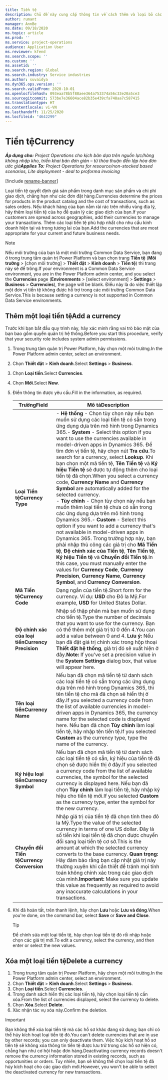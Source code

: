 ```yaml
---
title: Tiền tệ
description: Chủ đề này cung cấp thông tin về cách thêm và loại bỏ các loại tiền tệ trong Project Operations.
author: rumant
manager: AnnBe
ms.date: 09/18/2020
ms.topic: article
ms.prod: ''
ms.service: project-operations
audience: Application User
ms.reviewer: kfend
ms.search.scope: ''
ms.custom: ''
ms.assetid: ''
ms.search.region: Global
ms.search.industry: Service industries
ms.author: suvaidya
ms.dyn365.ops.version: ''
ms.search.validFrom: 2020-10-01
ms.openlocfilehash: 093eaa78b5f88aee364a753374a56c33e20a5ce3
ms.sourcegitcommit: 573be7e36604ace82b35e439cfa748aa7c587415
ms.translationtype: HT
ms.contentlocale: vi-VN
ms.lasthandoff: 11/25/2020
ms.locfileid: "4642299"
---
```

# <a name="currency"></a><span data-ttu-id="33a38-103">Tiền tệ</span><span class="sxs-lookup"><span data-stu-id="33a38-103">Currency</span></span>

<span data-ttu-id="33a38-104">_**Áp dụng cho:** Project Operations cho kịch bản dựa trên nguồn lực/hàng không nhập kho, triển khai bản đơn giản – từ thỏa thuận đến lập hóa đơn ước giá_</span><span class="sxs-lookup"><span data-stu-id="33a38-104">_**Applies To:** Project Operations for resource/non-stocked based scenarios, Lite deployment - deal to proforma invoicing_</span></span>

[!include [rename-banner](~/includes/cc-data-platform-banner.md)]

<span data-ttu-id="33a38-105">Loại tiền tệ quyết định giá sản phẩm trong danh mục sản phẩm và chi phí giao dịch, chẳng hạn như các đơn đặt hàng.</span><span class="sxs-lookup"><span data-stu-id="33a38-105">Currencies determine the prices for products in the product catalog and the cost of transactions, such as sales orders.</span></span> <span data-ttu-id="33a38-106">Nếu khách hàng của bạn nằm rải rác trên nhiều vùng địa lý, hãy thêm loại tiền tệ của họ để quản lý các giao dịch của bạn.</span><span class="sxs-lookup"><span data-stu-id="33a38-106">If your customers are spread across geographies, add their currencies to manage your transactions.</span></span> <span data-ttu-id="33a38-107">Thêm các loại tiền tệ phù hợp nhất cho nhu cầu kinh doanh hiện tại và trong tương lai của bạn.</span><span class="sxs-lookup"><span data-stu-id="33a38-107">Add the currencies that are most appropriate for your current and future business needs.</span></span>  

> [!NOTE]
> <span data-ttu-id="33a38-108">Nếu môi trường của bạn là một môi trường Common Data Service, bạn đang ở trong trung tâm quản trị Power Platform và bạn chọn trang **Tiền tệ** (**Môi trường** > [chọn môi trường] > **Thiết đặt** > **Kinh doanh** > **Tiền tệ**) thì trang này sẽ để trông.</span><span class="sxs-lookup"><span data-stu-id="33a38-108">If your environment is a Common Data Service environment, you are in the Power Platform admin center, and you select the **Currencies** page (**Environments** > [select environment] > **Settings** > **Business** > **Currencies**), the page will be blank.</span></span> <span data-ttu-id="33a38-109">Điều này là do việc thiết lập một đơn vị tiền tệ không được hỗ trợ trong các môi trường Common Data Service.</span><span class="sxs-lookup"><span data-stu-id="33a38-109">This is because setting a currency is not supported in Common Data Service environments.</span></span>

## <a name="add-a-currency"></a><span data-ttu-id="33a38-110">Thêm một loại tiền tệ</span><span class="sxs-lookup"><span data-stu-id="33a38-110">Add a currency</span></span>  
<span data-ttu-id="33a38-111">Trước khi bạn bắt đầu quy trình này, hãy xác minh rằng vai trò bảo mật của bạn bao gồm quyền quản trị hệ thống.</span><span class="sxs-lookup"><span data-stu-id="33a38-111">Before you start this procedure, verify that your security role includes system admin permissions.</span></span> 

1. <span data-ttu-id="33a38-112">Trong trung tâm quản trị Power Platform, hãy chọn một môi trường.</span><span class="sxs-lookup"><span data-stu-id="33a38-112">In the Power Platform admin center, select an environment.</span></span> 
2. <span data-ttu-id="33a38-113">Chọn **Thiết đặt** > **Kinh doanh**.</span><span class="sxs-lookup"><span data-stu-id="33a38-113">Select **Settings** > **Business**.</span></span>
3. <span data-ttu-id="33a38-114">Chọn **Loại tiền**.</span><span class="sxs-lookup"><span data-stu-id="33a38-114">Select **Currencies**.</span></span>  
4. <span data-ttu-id="33a38-115">Chọn **Mới**.</span><span class="sxs-lookup"><span data-stu-id="33a38-115">Select **New**.</span></span>  
5. <span data-ttu-id="33a38-116">Điền thông tin được yêu cầu.</span><span class="sxs-lookup"><span data-stu-id="33a38-116">Fill in the information, as required.</span></span>  


   |          <span data-ttu-id="33a38-117">Trường</span><span class="sxs-lookup"><span data-stu-id="33a38-117">Field</span></span>          |                                                                                                                                                                                                                                                                                                                                                                            <span data-ttu-id="33a38-118">Mô tả</span><span class="sxs-lookup"><span data-stu-id="33a38-118">Description</span></span>                                                                                                                                                                                                                                                                                                                                                                            |
   |-------------------------|-------------------------------------------------------------------------------------------------------------------------------------------------------------------------------------------------------------------------------------------------------------------------------------------------------------------------------------------------------------------------------------------------------------------------------------------------------------------------------------------------------------------------------------------------------------------------------------------------------------------------------------------------------------------------------------------------------------------------------------------------------------------|
   |    <span data-ttu-id="33a38-119">**Loại Tiền tệ**</span><span class="sxs-lookup"><span data-stu-id="33a38-119">**Currency Type**</span></span>    | <span data-ttu-id="33a38-120">- **Hệ thống** - Chọn tùy chọn này nếu bạn muốn sử dụng các loại tiền tệ có sẵn trong ứng dụng dựa trên mô hình trong Dynamics 365.</span><span class="sxs-lookup"><span data-stu-id="33a38-120">- **System** - Select this option if you want to use the currencies available in model-driven apps in Dynamics 365.</span></span> <span data-ttu-id="33a38-121">Để tìm đơn vị tiền tệ, hãy chọn nút **Tra cứu**.</span><span class="sxs-lookup"><span data-stu-id="33a38-121">To search for a currency,  select **Lookup**.</span></span> <span data-ttu-id="33a38-122">Khi bạn chọn một mã tiền tệ, **Tên Tiền tệ** và **Ký hiệu Tiền tệ** sẽ được tự động thêm cho loại tiền tệ đã chọn.</span><span class="sxs-lookup"><span data-stu-id="33a38-122">When you select a currency code, **Currency Name** and **Currency Symbol** are automatically added for the selected currency.</span></span><br /><span data-ttu-id="33a38-123">- **Tùy chỉnh** - Chọn tùy chọn này nếu bạn muốn thêm loại tiền tệ chưa có sẵn trong các ứng dụng dựa trên mô hình trong Dynamics 365.</span><span class="sxs-lookup"><span data-stu-id="33a38-123">- **Custom** - Select this option if you want to add a currency that's not available in model-driven apps in Dynamics 365.</span></span> <span data-ttu-id="33a38-124">Trong trường hợp này, bạn phải nhập thủ công các giá trị cho **Mã Tiền tệ**, **Độ chính xác của Tiền tệ**, **Tên Tiền tệ**, **Ký hiệu Tiền tệ** và **Chuyển đổi Tiền tệ**.</span><span class="sxs-lookup"><span data-stu-id="33a38-124">In this case, you must manually enter the values for **Currency Code**, **Currency Precision**, **Currency Name**, **Currency Symbol**, and **Currency Conversion**.</span></span> |
   |    <span data-ttu-id="33a38-125">**Mã Tiền tệ**</span><span class="sxs-lookup"><span data-stu-id="33a38-125">**Currency Code**</span></span>    |                                                                                                                                                                                                                                                                                                                                            <span data-ttu-id="33a38-126">Dạng ngắn của tiền tệ.</span><span class="sxs-lookup"><span data-stu-id="33a38-126">Short form for the currency.</span></span> <span data-ttu-id="33a38-127">Ví dụ: **USD** cho Đô la Mỹ.</span><span class="sxs-lookup"><span data-stu-id="33a38-127">For example, **USD** for United States Dollar.</span></span>                                                                                                                                                                                                                                                                                                                                            |
   | <span data-ttu-id="33a38-128">**Độ chính xác của loại tiền**</span><span class="sxs-lookup"><span data-stu-id="33a38-128">**Currency Precision**</span></span>  |                                                                                                                                                                                  <span data-ttu-id="33a38-129">Nhập số thập phân mà bạn muốn sử dụng cho tiền tệ.</span><span class="sxs-lookup"><span data-stu-id="33a38-129">Type the number of decimals that you want to use for the currency.</span></span>  <span data-ttu-id="33a38-130">Bạn có thể thêm một giá trị từ 0 đến 4.</span><span class="sxs-lookup"><span data-stu-id="33a38-130">You can add a value between 0 and 4.</span></span> <span data-ttu-id="33a38-131">**Lưu ý:**  Nếu bạn đã đặt giá trị chính xác trong hộp thoại **Thiết đặt hệ thống**, giá trị đó sẽ xuất hiện ở đây.</span><span class="sxs-lookup"><span data-stu-id="33a38-131">**Note:**  If you've set a precision value in the **System Settings** dialog box, that value will appear here.</span></span>                                                                                                                                                                                  |
   |    <span data-ttu-id="33a38-132">**Tên loại tiền**</span><span class="sxs-lookup"><span data-stu-id="33a38-132">**Currency Name**</span></span>    |                                                                                                                                                                                                                                         <span data-ttu-id="33a38-133">Nếu bạn đã chọn mã tiền tệ từ danh sách các loại tiền tệ có sẵn trong các ứng dụng dựa trên mô hình trong Dynamics 365, thì tên tiền tệ cho mã đã chọn sẽ hiển thị ở đây.</span><span class="sxs-lookup"><span data-stu-id="33a38-133">If you selected a currency code from the list of available currencies in model-driven apps in Dynamics 365, the currency name for the selected code is displayed here.</span></span> <span data-ttu-id="33a38-134">Nếu bạn đã chọn **Tùy chỉnh** làm loại tiền tệ, hãy nhập tên tiền tệ.</span><span class="sxs-lookup"><span data-stu-id="33a38-134">If you selected **Custom** as the currency type, type the name of the currency.</span></span>                                                                                                                                                                                                                                          |
   |   <span data-ttu-id="33a38-135">**Ký hiệu loại tiền**</span><span class="sxs-lookup"><span data-stu-id="33a38-135">**Currency Symbol**</span></span>   |                                                                                                                                                                                                                                                                      <span data-ttu-id="33a38-136">Nếu bạn đã chọn mã tiền tệ từ danh sách các loại tiền tệ có sẵn, ký hiệu của tiền tệ đã chọn sẽ được hiển thị ở đây.</span><span class="sxs-lookup"><span data-stu-id="33a38-136">If you selected a currency code from the list of available currencies, the symbol for the selected currency is displayed here.</span></span> <span data-ttu-id="33a38-137">Nếu bạn đã chọn **Tùy chỉnh** làm loại tiền tệ, hãy nhập ký hiệu cho tiền tệ mới.</span><span class="sxs-lookup"><span data-stu-id="33a38-137">If you selected **Custom** as the currency type, enter the symbol for the new currency.</span></span>                                                                                                                                                                                                                                                                       |
   | <span data-ttu-id="33a38-138">**Chuyển đổi Tiền tệ**</span><span class="sxs-lookup"><span data-stu-id="33a38-138">**Currency Conversion**</span></span> |                                                                                                                                                                                                                                     <span data-ttu-id="33a38-139">Nhập giá trị của tiền tệ đã chọn tính theo đô la Mỹ.</span><span class="sxs-lookup"><span data-stu-id="33a38-139">Type the value of the selected currency in terms of one US dollar.</span></span> <span data-ttu-id="33a38-140">Đây là số tiền khi loại tiền tệ đã chọn được chuyển đổi sang loại tiền tệ cơ sở.</span><span class="sxs-lookup"><span data-stu-id="33a38-140">This is the amount at which the selected currency converts to the base currency.</span></span> <span data-ttu-id="33a38-141">**Quan trọng:**  Hãy đảm bảo rằng bạn cập nhật giá trị này thường xuyên khi cần thiết để tránh mọi tính toán không chính xác trong các giao dịch của mình.</span><span class="sxs-lookup"><span data-stu-id="33a38-141">**Important:**  Make sure you update this value as frequently as required to avoid any inaccurate calculations in your transactions.</span></span>                                                                                                                                                                                                                                      |


6. <span data-ttu-id="33a38-142">Khi đã hoàn tất, trên thanh lệnh, hãy chọn **Lưu** hoặc **Lưu và đóng**.</span><span class="sxs-lookup"><span data-stu-id="33a38-142">When you're done, on the command bar, select **Save** or **Save and Close**.</span></span>  

   > [!TIP]
   >  <span data-ttu-id="33a38-143">Để chỉnh sửa một loại tiền tệ, hãy chọn loại tiền tệ đó rồi nhập hoặc chọn các giá trị mới.</span><span class="sxs-lookup"><span data-stu-id="33a38-143">To edit a currency, select the currency, and then enter or select the new values.</span></span>  

## <a name="delete-a-currency"></a><span data-ttu-id="33a38-144">Xóa một loại tiền tệ</span><span class="sxs-lookup"><span data-stu-id="33a38-144">Delete a currency</span></span>  

1. <span data-ttu-id="33a38-145">Trong trung tâm quản trị Power Platform, hãy chọn một môi trường.</span><span class="sxs-lookup"><span data-stu-id="33a38-145">In the Power Platform admin center, select an environment.</span></span> 
2. <span data-ttu-id="33a38-146">Chọn **Thiết đặt** > **Kinh doanh**.</span><span class="sxs-lookup"><span data-stu-id="33a38-146">Select **Settings** > **Business**.</span></span>
3. <span data-ttu-id="33a38-147">Chọn **Loại tiền**.</span><span class="sxs-lookup"><span data-stu-id="33a38-147">Select **Currencies**.</span></span>  
4. <span data-ttu-id="33a38-148">Trong danh sách hiển thị các loại tiền tệ, hãy chọn loại tiền tệ cần xóa.</span><span class="sxs-lookup"><span data-stu-id="33a38-148">From the list of currencies displayed, select the currency to delete.</span></span>  
5. <span data-ttu-id="33a38-149">Chọn **Xóa**.</span><span class="sxs-lookup"><span data-stu-id="33a38-149">Select **Delete**.</span></span>  
6. <span data-ttu-id="33a38-150">Xác nhận tác vụ xóa này.</span><span class="sxs-lookup"><span data-stu-id="33a38-150">Confirm the deletion.</span></span>  

> [!IMPORTANT]
>  <span data-ttu-id="33a38-151">Bạn không thể xóa loại tiền tệ mà các hồ sơ khác đang sử dụng; bạn chỉ có thể hủy kích hoạt loại tiền tệ đó.</span><span class="sxs-lookup"><span data-stu-id="33a38-151">You can't delete currencies that are in use by other records; you can only deactivate them.</span></span> <span data-ttu-id="33a38-152">Việc hủy kích hoạt hồ sơ tiền tệ sẽ không xóa thông tin tiền tệ được lưu trữ trong các hồ sơ hiện có, chẳng hạn như cơ hội hoặc đơn hàng.</span><span class="sxs-lookup"><span data-stu-id="33a38-152">Deactivating currency records doesn't remove the currency information stored in existing records, such as opportunities or orders.</span></span> <span data-ttu-id="33a38-153">Tuy nhiên, bạn sẽ không thể chọn loại tiền tệ đã hủy kích hoạt cho các giao dịch mới.</span><span class="sxs-lookup"><span data-stu-id="33a38-153">However, you won't be able to select the deactivated currency for new transactions.</span></span>  
